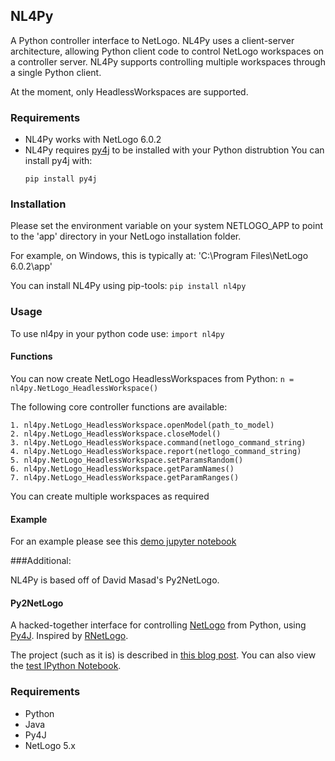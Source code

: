## NL4Py

A Python controller interface to NetLogo. NL4Py uses a client-server architecture, allowing Python client code to control NetLogo workspaces on a controller server. NL4Py supports controlling multiple workspaces through a single Python client. 

At the moment, only HeadlessWorkspaces are supported.

### Requirements
* NL4Py works with NetLogo 6.0.2
* NL4Py requires [py4j](https://www.py4j.org/) to be installed with your Python distrubtion
	You can install py4j with: 
	```
	pip install py4j
	``` 

### Installation
Please set the environment variable on your system NETLOGO_APP to point to the 'app' directory in your NetLogo installation folder.

For example, on Windows, this is typically at: 'C:\Program Files\NetLogo 6.0.2\app'

You can install NL4Py using pip-tools: 
	```
	pip install nl4py
	```

### Usage
To use nl4py in your python code use: 
	```
	import nl4py 
	```
#### Functions

You can now create NetLogo HeadlessWorkspaces from Python: 
	```
	n = nl4py.NetLogo_HeadlessWorkspace()
	```

The following core controller functions are available:

	1. nl4py.NetLogo_HeadlessWorkspace.openModel(path_to_model)
	2. nl4py.NetLogo_HeadlessWorkspace.closeModel()
	3. nl4py.NetLogo_HeadlessWorkspace.command(netlogo_command_string)
	4. nl4py.NetLogo_HeadlessWorkspace.report(netlogo_command_string)
	5. nl4py.NetLogo_HeadlessWorkspace.setParamsRandom()
	6. nl4py.NetLogo_HeadlessWorkspace.getParamNames()
	7. nl4py.NetLogo_HeadlessWorkspace.getParamRanges()
	
You can create multiple workspaces as required

#### Example

For an example please see this [demo jupyter notebook]()
	
###Additional:

NL4Py is based off of David Masad's Py2NetLogo.

#### Py2NetLogo

A hacked-together interface for controlling [NetLogo](https://ccl.northwestern.edu/netlogo/) from Python, using [Py4J](py4j.sourceforge.net/). Inspired by [RNetLogo](http://cran.r-project.org/web/packages/RNetLogo/index.html). 

The project (such as it is) is described in [this blog post](http://davidmasad.com/blog/netlogo-from-python). You can also view the [test IPython Notebook](http://nbviewer.ipython.org/github/dmasad/Py2NetLogo/blob/master/NetLogo%20Connection.ipynb).

### Requirements
* Python
* Java
* Py4J
* NetLogo 5.x


